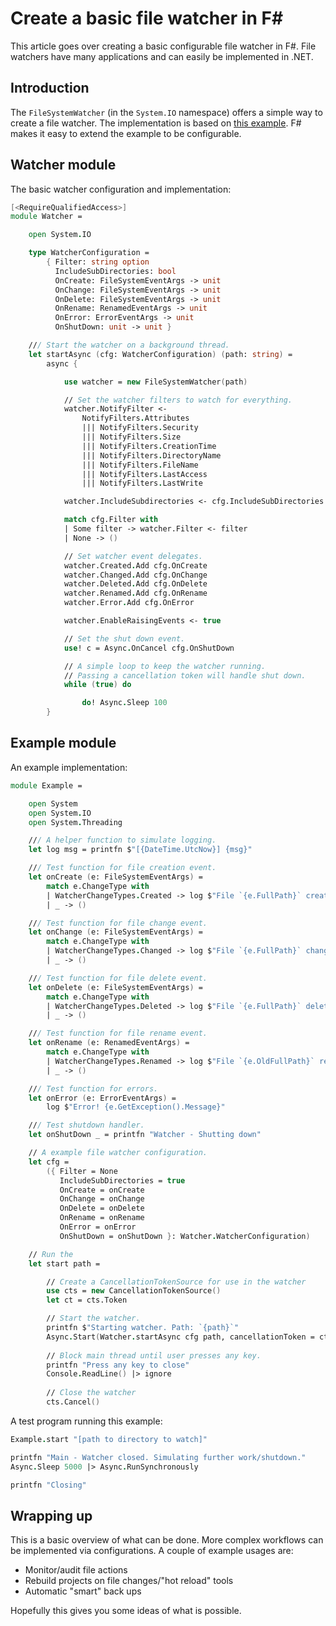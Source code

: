 ﻿# Create a basic file watcher in F#

This article goes over creating a basic configurable file watcher in F#. 
File watchers have many applications and can easily be implemented in .NET.

## Introduction

The `FileSystemWatcher` (in the `System.IO` namespace) offers a simple way to create a file watcher.
The implementation is based on [this example](https://docs.microsoft.com/en-us/dotnet/api/system.io.filesystemwatcher?view=net-6.0).
F# makes it easy to extend the example to be configurable.

## Watcher module

The basic watcher configuration and implementation:

```fsharp
[<RequireQualifiedAccess>]
module Watcher =

    open System.IO

    type WatcherConfiguration =
        { Filter: string option
          IncludeSubDirectories: bool
          OnCreate: FileSystemEventArgs -> unit
          OnChange: FileSystemEventArgs -> unit
          OnDelete: FileSystemEventArgs -> unit
          OnRename: RenamedEventArgs -> unit
          OnError: ErrorEventArgs -> unit
          OnShutDown: unit -> unit }

    /// Start the watcher on a background thread.
    let startAsync (cfg: WatcherConfiguration) (path: string) =
        async {

            use watcher = new FileSystemWatcher(path)

            // Set the watcher filters to watch for everything.
            watcher.NotifyFilter <-
                NotifyFilters.Attributes
                ||| NotifyFilters.Security
                ||| NotifyFilters.Size
                ||| NotifyFilters.CreationTime
                ||| NotifyFilters.DirectoryName
                ||| NotifyFilters.FileName
                ||| NotifyFilters.LastAccess
                ||| NotifyFilters.LastWrite

            watcher.IncludeSubdirectories <- cfg.IncludeSubDirectories

            match cfg.Filter with
            | Some filter -> watcher.Filter <- filter
            | None -> ()

            // Set watcher event delegates.
            watcher.Created.Add cfg.OnCreate
            watcher.Changed.Add cfg.OnChange
            watcher.Deleted.Add cfg.OnDelete
            watcher.Renamed.Add cfg.OnRename
            watcher.Error.Add cfg.OnError

            watcher.EnableRaisingEvents <- true

            // Set the shut down event.
            use! c = Async.OnCancel cfg.OnShutDown

            // A simple loop to keep the watcher running.
            // Passing a cancellation token will handle shut down.
            while (true) do

                do! Async.Sleep 100
        }
```

## Example module

An example implementation:

```fsharp
module Example =

    open System
    open System.IO
    open System.Threading

    /// A helper function to simulate logging.
    let log msg = printfn $"[{DateTime.UtcNow}] {msg}"

    /// Test function for file creation event.
    let onCreate (e: FileSystemEventArgs) =
        match e.ChangeType with
        | WatcherChangeTypes.Created -> log $"File `{e.FullPath}` created."
        | _ -> ()

    /// Test function for file change event.
    let onChange (e: FileSystemEventArgs) =
        match e.ChangeType with
        | WatcherChangeTypes.Changed -> log $"File `{e.FullPath}` changed."
        | _ -> ()

    /// Test function for file delete event.
    let onDelete (e: FileSystemEventArgs) =
        match e.ChangeType with
        | WatcherChangeTypes.Deleted -> log $"File `{e.FullPath}` deleted."
        | _ -> ()

    /// Test function for file rename event.
    let onRename (e: RenamedEventArgs) =
        match e.ChangeType with
        | WatcherChangeTypes.Renamed -> log $"File `{e.OldFullPath}` renamed to `{e.FullPath}`."
        | _ -> ()

    /// Test function for errors.
    let onError (e: ErrorEventArgs) =
        log $"Error! {e.GetException().Message}"

    /// Test shutdown handler.
    let onShutDown _ = printfn "Watcher - Shutting down"

    // A example file watcher configuration.
    let cfg =
        ({ Filter = None
           IncludeSubDirectories = true
           OnCreate = onCreate
           OnChange = onChange
           OnDelete = onDelete
           OnRename = onRename
           OnError = onError
           OnShutDown = onShutDown }: Watcher.WatcherConfiguration)

    // Run the
    let start path =

        // Create a CancellationTokenSource for use in the watcher
        use cts = new CancellationTokenSource()
        let ct = cts.Token

        // Start the watcher.
        printfn $"Starting watcher. Path: `{path}`"
        Async.Start(Watcher.startAsync cfg path, cancellationToken = ct)
        
        // Block main thread until user presses any key.
        printfn "Press any key to close"
        Console.ReadLine() |> ignore
        
        // Close the watcher
        cts.Cancel()
```

A test program running this example:

```fsharp
Example.start "[path to directory to watch]"

printfn "Main - Watcher closed. Simulating further work/shutdown."
Async.Sleep 5000 |> Async.RunSynchronously

printfn "Closing"
```

## Wrapping up

This is a basic overview of what can be done. More complex workflows can be implemented via configurations.
A couple of example usages are:

* Monitor/audit file actions
* Rebuild projects on file changes/"hot reload" tools
* Automatic "smart" back ups

Hopefully this gives you some ideas of what is possible.